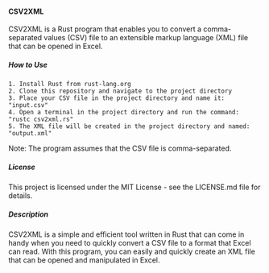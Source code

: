#### CSV2XML
CSV2XML is a Rust program that enables you to convert a comma-separated values (CSV) file to an extensible markup language (XML) file that can be opened in Excel.

##### How to Use
	1. Install Rust from rust-lang.org
    2. Clone this repository and navigate to the project directory
    3. Place your CSV file in the project directory and name it: "input.csv"
    4. Open a terminal in the project directory and run the command: "rustc csv2xml.rs"
    5. The XML file will be created in the project directory and named: "output.xml"

Note: The program assumes that the CSV file is comma-separated.

##### License
This project is licensed under the MIT License - see the LICENSE.md file for details.

##### Description
CSV2XML is a simple and efficient tool written in Rust that can come in handy when you need to quickly convert a CSV file to a format that Excel can read. With this program, you can easily and quickly create an XML file that can be opened and manipulated in Excel.
